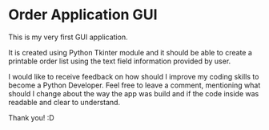 # Order Application GUI

This is my very first GUI application.


It is created using Python Tkinter module and it should be able to create a printable order list using the 
text field information provided by user.


I would like to receive feedback on how should I improve my coding skills to become a Python Developer.
Feel free to leave a comment, mentioning what should I change about the way the app was build and if the code inside was
readable and clear to understand.

Thank you! :D
